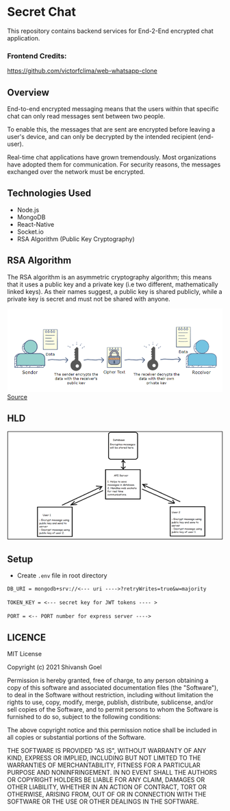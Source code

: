 # Secret Chat
This repository contains backend services for End-2-End encrypted chat application.
### Frontend Credits: 
https://github.com/victorfclima/web-whatsapp-clone

## Overview
End-to-end encrypted messaging means that the users within that specific chat can only read messages sent between two people. 

To enable this, the messages that are sent are encrypted before leaving a user's device, and can only be decrypted by the intended recipient (end-user).

Real-time chat applications have grown tremendously. Most organizations have adopted them for communication. For security reasons, the messages exchanged over the network must be encrypted.

## Technologies Used
- Node.js
- MongoDB
- React-Native
- Socket.io
- RSA Algorithm (Public Key Cryptography)

## RSA Algorithm
The RSA algorithm is an asymmetric cryptography algorithm; this means that it uses a public key and a private key (i.e two different, mathematically linked keys). As their names suggest, a public key is shared publicly, while a private key is secret and must not be shared with anyone.

<img src="https://github.com/ishivanshgoel/secretChat/blob/master/docs/RSA.PNG">
<a href="https://www.educative.io/edpresso/what-is-the-rsa-algorithm">Source</a>

## HLD
<img src="https://github.com/ishivanshgoel/secretChat/blob/master/docs/flow%20secret%20chat.PNG">

## Setup
- Create `.env` file in root directory
```
DB_URI = mongodb+srv://<--- uri ---->?retryWrites=true&w=majority

TOKEN_KEY = <--- secret key for JWT tokens ---- > 

PORT = <-- PORT number for express server ---->
```

## LICENCE
MIT License

Copyright (c) 2021 Shivansh Goel

Permission is hereby granted, free of charge, to any person obtaining a copy
of this software and associated documentation files (the "Software"), to deal
in the Software without restriction, including without limitation the rights
to use, copy, modify, merge, publish, distribute, sublicense, and/or sell
copies of the Software, and to permit persons to whom the Software is
furnished to do so, subject to the following conditions:

The above copyright notice and this permission notice shall be included in all
copies or substantial portions of the Software.

THE SOFTWARE IS PROVIDED "AS IS", WITHOUT WARRANTY OF ANY KIND, EXPRESS OR
IMPLIED, INCLUDING BUT NOT LIMITED TO THE WARRANTIES OF MERCHANTABILITY,
FITNESS FOR A PARTICULAR PURPOSE AND NONINFRINGEMENT. IN NO EVENT SHALL THE
AUTHORS OR COPYRIGHT HOLDERS BE LIABLE FOR ANY CLAIM, DAMAGES OR OTHER
LIABILITY, WHETHER IN AN ACTION OF CONTRACT, TORT OR OTHERWISE, ARISING FROM,
OUT OF OR IN CONNECTION WITH THE SOFTWARE OR THE USE OR OTHER DEALINGS IN THE
SOFTWARE.
